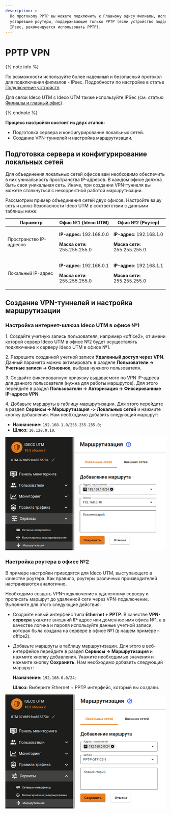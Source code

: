 ```yaml
---
description: >-
  По протоколу PPTP вы можете подключить к Главному офису Филиалы, использующие
  устаревшие роутеры, поддерживающие только PPTP (если устройство поддерживает
  IPsec, рекомендуется использовать PPTP).
---
```


# PPTP VPN

{% note info %}

По возможности используйте более надежный и безопасный протокол для подключения филиалов - IPsec. Подробности по настройке в статье [Подключение устройств](ipsec/connecting-devices.md).

Для связи Ideco UTM с Ideco UTM также используйте IPSec (см. статью [Филиалы и главный офис](ipsec/branch-office-and-main-office.md)).

{% endnote %}

**Процесс настройки состоит из двух этапов:**

* Подготовка сервера и конфигурирование локальных сетей.
* Создание VPN-туннелей и настройка маршрутизации.

## Подготовка сервера и конфигурирование локальных сетей

Для объединения локальных сетей офисов вам необходимо обеспечить в них уникальность пространства IP-адресов. В каждом офисе должна быть своя уникальная сеть. Иначе, при создании VPN-туннеля вы можете столкнуться с некорректной работой маршрутизации.

Рассмотрим пример объединения сетей двух офисов. Настройте вашу сеть и шлюз безопасности Ideco UTM в соответствии с данными таблицы ниже:

| Параметр                | Офис №1 (Ideco UTM)                                                                            | Офис №2 (Роутер)                                                                               |
| ----------------------- | ---------------------------------------------------------------------------------------------- | ---------------------------------------------------------------------------------------------- |
| Пространство IP-адресов | <p><strong>IP-адрес:</strong> 192.168.0.0</p><p><strong>Маска сети:</strong> 255.255.255.0</p> | <p><strong>IP-адрес</strong>: 192.168.1.0</p><p><strong>Маска сети</strong>: 255.255.255.0</p> |
| Локальный IP-адрес      | <p><strong>IP-адрес</strong>: 192.168.0.1</p><p><strong>Маска сети</strong>: 255.255.255.0</p> | <p><strong>IP-адрес</strong>: 192.168.1.1</p><p><strong>Маска сети</strong>: 255.255.255.0</p> |

## Создание VPN-туннелей и настройка маршрутизации

### Настройка интернет-шлюза Ideco UTM в офисе №1

1\. Создайте учетную запись пользователя, например «office2», от имени которой сервер Ideco UTM в офисе №2 будет осуществлять подключение к серверу Ideco UTM в офисе №1.

2\. Разрешите созданной учетной записи **Удаленный доступ через VPN**. Данный параметр можно активировать в разделе **Пользователи -> Учетные записи -> Основное**, выбрав нужного пользователя.

3\. Создайте фиксированную привязку выдаваемого по VPN IP-адреса для данного пользователя (нужна для работы маршрутов). Для этого перейдите в раздел **Пользователи -> Авторизация -> Фиксированные IP-адреса VPN**.

4\. Добавьте маршруты в таблицу маршрутизации. Для этого перейдите в раздел **Сервисы -> Маршрутизация** -**> Локальных сетей** и нажмите кнопку добавления. Нам необходимо добавить следующий маршрут:

* **Назначение:** `192.168.1.0/255.255.255.0`;
* **Шлюз:** `10.128.0.10`.

![](../../../../../_images/pptp-create-rule.png)

### Настройка роутера в офисе №2

В примере настройки приводятся для Ideco UTM, выступающего в качестве роутера. Как правило, роутеры различных производителей настраиваются аналогично.

Необходимо создать VPN-подключение к удаленному серверу и прописать маршрут до удаленной сети через VPN-подключение. Выполните для этого следующие действия:

* Создайте новый интерфейс типа **Ethernet + PPTP**. В качестве **VPN-сервера** укажите внешний IP-адрес или доменное имя офиса №1, а в качестве логина и пароля используйте данные учетной записи, которая была создана на сервере в офисе №1 (в нашем примере – office2).
*   Добавьте маршруты в таблицу маршрутизации. Для этого в веб-интерфейсе перейдите в раздел **Сервисы -> Маршрутизация** и нажмите кнопку добавления. Укажите необходимые значения и нажмите кнопку **Сохранить**. Нам необходимо добавить следующий маршрут:

    **Назначение:** `192.168.0.0/24`;

    **Шлюз:** Выберите Ethernet + PPTP интерфейс, который вы создали.

![](../../../../../_images/pptp-create-eth.png)
